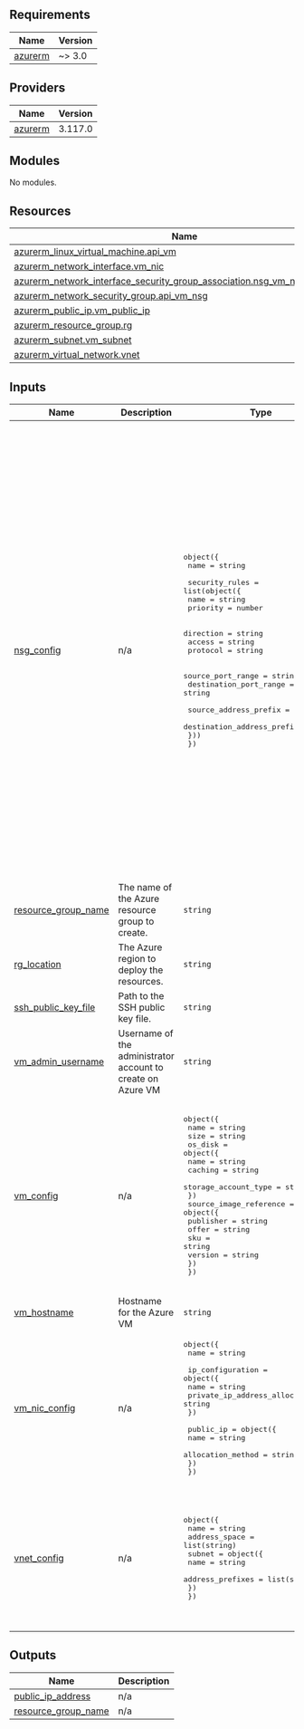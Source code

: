 ## Requirements

| Name | Version |
|------|---------|
| <a name="requirement_azurerm"></a> [azurerm](#requirement\_azurerm) | ~> 3.0 |

## Providers

| Name | Version |
|------|---------|
| <a name="provider_azurerm"></a> [azurerm](#provider\_azurerm) | 3.117.0 |

## Modules

No modules.

## Resources

| Name | Type |
|------|------|
| [azurerm_linux_virtual_machine.api_vm](https://registry.terraform.io/providers/hashicorp/azurerm/latest/docs/resources/linux_virtual_machine) | resource |
| [azurerm_network_interface.vm_nic](https://registry.terraform.io/providers/hashicorp/azurerm/latest/docs/resources/network_interface) | resource |
| [azurerm_network_interface_security_group_association.nsg_vm_nic_association](https://registry.terraform.io/providers/hashicorp/azurerm/latest/docs/resources/network_interface_security_group_association) | resource |
| [azurerm_network_security_group.api_vm_nsg](https://registry.terraform.io/providers/hashicorp/azurerm/latest/docs/resources/network_security_group) | resource |
| [azurerm_public_ip.vm_public_ip](https://registry.terraform.io/providers/hashicorp/azurerm/latest/docs/resources/public_ip) | resource |
| [azurerm_resource_group.rg](https://registry.terraform.io/providers/hashicorp/azurerm/latest/docs/resources/resource_group) | resource |
| [azurerm_subnet.vm_subnet](https://registry.terraform.io/providers/hashicorp/azurerm/latest/docs/resources/subnet) | resource |
| [azurerm_virtual_network.vnet](https://registry.terraform.io/providers/hashicorp/azurerm/latest/docs/resources/virtual_network) | resource |

## Inputs

| Name | Description | Type | Default | Required |
|------|-------------|------|---------|:--------:|
| <a name="input_nsg_config"></a> [nsg\_config](#input\_nsg\_config) | n/a | <pre>object({<br/>    name = string<br/><br/>    security_rules = list(object({<br/>      name     = string<br/>      priority = number<br/><br/>      direction = string<br/>      access    = string<br/>      protocol  = string<br/><br/>      source_port_range      = string<br/>      destination_port_range = string<br/><br/>      source_address_prefix      = string<br/>      destination_address_prefix = string<br/>    }))<br/>  })</pre> | <pre>{<br/>  "name": "api_vm_nsg",<br/>  "security_rules": [<br/>    {<br/>      "access": "Allow",<br/>      "destination_address_prefix": "*",<br/>      "destination_port_range": "22",<br/>      "direction": "Inbound",<br/>      "name": "allow-SSH",<br/>      "priority": 100,<br/>      "protocol": "Tcp",<br/>      "source_address_prefix": "*",<br/>      "source_port_range": "*"<br/>    },<br/>    {<br/>      "access": "Allow",<br/>      "destination_address_prefix": "*",<br/>      "destination_port_range": "80",<br/>      "direction": "Inbound",<br/>      "name": "allow-HTTP-API",<br/>      "priority": 200,<br/>      "protocol": "Tcp",<br/>      "source_address_prefix": "*",<br/>      "source_port_range": "*"<br/>    },<br/>    {<br/>      "access": "Deny",<br/>      "destination_address_prefix": "*",<br/>      "destination_port_range": "22",<br/>      "direction": "Inbound",<br/>      "name": "deny-all-inbound",<br/>      "priority": 300,<br/>      "protocol": "*",<br/>      "source_address_prefix": "*",<br/>      "source_port_range": "*"<br/>    }<br/>  ]<br/>}</pre> | no |
| <a name="input_resource_group_name"></a> [resource\_group\_name](#input\_resource\_group\_name) | The name of the Azure resource group to create. | `string` | `"rg-cloud-resume-challenge-vm"` | no |
| <a name="input_rg_location"></a> [rg\_location](#input\_rg\_location) | The Azure region to deploy the resources. | `string` | `"East US"` | no |
| <a name="input_ssh_public_key_file"></a> [ssh\_public\_key\_file](#input\_ssh\_public\_key\_file) | Path to the SSH public key file. | `string` | `"~/.ssh/id_rsa.pub"` | no |
| <a name="input_vm_admin_username"></a> [vm\_admin\_username](#input\_vm\_admin\_username) | Username of the administrator account to create on Azure VM | `string` | `"ansible"` | no |
| <a name="input_vm_config"></a> [vm\_config](#input\_vm\_config) | n/a | <pre>object({<br/>    name = string<br/>    size = string<br/>    os_disk = object({<br/>      name                 = string<br/>      caching              = string<br/>      storage_account_type = string<br/>    })<br/>    source_image_reference = object({<br/>      publisher = string<br/>      offer     = string<br/>      sku       = string<br/>      version   = string<br/>    })<br/>  })</pre> | <pre>{<br/>  "name": "api_vm",<br/>  "os_disk": {<br/>    "caching": "ReadWrite",<br/>    "name": "api_vm_os_disk",<br/>    "storage_account_type": "Standard_LRS"<br/>  },<br/>  "size": "Standard_B2ts_v2",<br/>  "source_image_reference": {<br/>    "offer": "0001-com-ubuntu-server-jammy",<br/>    "publisher": "Canonical",<br/>    "sku": "22_04-lts-gen2",<br/>    "version": "latest"<br/>  }<br/>}</pre> | no |
| <a name="input_vm_hostname"></a> [vm\_hostname](#input\_vm\_hostname) | Hostname for the Azure VM | `string` | `"hostname"` | no |
| <a name="input_vm_nic_config"></a> [vm\_nic\_config](#input\_vm\_nic\_config) | n/a | <pre>object({<br/>    name = string<br/><br/>    ip_configuration = object({<br/>      name                          = string<br/>      private_ip_address_allocation = string<br/>    })<br/><br/>    public_ip = object({<br/>      name              = string<br/>      allocation_method = string<br/>    })<br/>  })</pre> | <pre>{<br/>  "ip_configuration": {<br/>    "name": "api_vm_nic_configuration",<br/>    "private_ip_address_allocation": "Dynamic"<br/>  },<br/>  "name": "api_vm_nic",<br/>  "public_ip": {<br/>    "allocation_method": "Dynamic",<br/>    "name": "api_vm_public_ip"<br/>  }<br/>}</pre> | no |
| <a name="input_vnet_config"></a> [vnet\_config](#input\_vnet\_config) | n/a | <pre>object({<br/>    name          = string<br/>    address_space = list(string)<br/>    subnet = object({<br/>      name             = string<br/>      address_prefixes = list(string)<br/>    })<br/>  })</pre> | <pre>{<br/>  "address_space": [<br/>    "10.0.0.0/16"<br/>  ],<br/>  "name": "api_vm_vnet",<br/>  "subnet": {<br/>    "address_prefixes": [<br/>      "10.0.1.0/24"<br/>    ],<br/>    "name": "api_vm_subnet"<br/>  }<br/>}</pre> | no |

## Outputs

| Name | Description |
|------|-------------|
| <a name="output_public_ip_address"></a> [public\_ip\_address](#output\_public\_ip\_address) | n/a |
| <a name="output_resource_group_name"></a> [resource\_group\_name](#output\_resource\_group\_name) | n/a |
